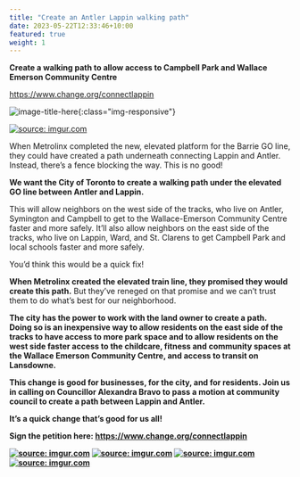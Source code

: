 ```yaml
---
title: "Create an Antler Lappin walking path"
date: 2023-05-22T12:33:46+10:00
featured: true
weight: 1
---
```


<b>Create a walking path to allow access to Campbell Park and Wallace Emerson Community Centre</b>

<a href="https://www.change.org/connectlappin">https://www.change.org/connectlappin</a>

![image-title-here](https://i.imgur.com/ZmtbfkQ.jpeg){:class="img-responsive"}

<a href="https://imgur.com/a/ZrGKL2w"><img src="https://i.imgur.com/ZmtbfkQ.jpeg" title="source: imgur.com" /></a>

When Metrolinx completed the new, elevated platform for the Barrie GO line, they could have created a path underneath connecting Lappin and Antler. Instead, there’s a fence blocking the way. This is no good!

<b>We want the City of Toronto to create a walking path under the elevated GO line between Antler and Lappin.</b>

This will allow neighbors on the west side of the tracks, who live on Antler, Symington and Campbell to get to the Wallace-Emerson Community Centre faster and more safely. It’ll also allow neighbors on the east side of the tracks, who live on Lappin, Ward, and St. Clarens to get Campbell Park and local schools faster and more safely.

You’d think this would be a quick fix!

<b>When Metrolinx created the elevated train line, they promised they would create this path.</b> But they’ve reneged on that promise and we can’t trust them to do what’s best for our neighborhood.

<b>The city has the power to work with the land owner to create a path.<b> Doing so is an inexpensive way to allow residents on the east side of the tracks to have access to more park space and to allow residents on the west side faster access to the childcare, fitness and community spaces at the Wallace Emerson Community Centre, and access to transit on Lansdowne.

This change is good for businesses, for the city, and for residents. <b>Join us in calling on Councillor Alexandra Bravo to pass a motion at community council to create a path between Lappin and Antler.</b>

It’s a quick change that’s good for us all!

Sign the petition here: <a href="https://www.change.org/connectlappin">https://www.change.org/connectlappin</a>

<a href="https://imgur.com/a/X4W4SgY"><img src="https://i.imgur.com/uzJHXac.jpeg" title="source: imgur.com" /></a>
<a href="https://imgur.com/a/ozygkY7"><img src="https://i.imgur.com/v7Fal7b.jpeg" title="source: imgur.com" /></a>
<a href="https://imgur.com/a/Y4RicyB"><img src="https://i.imgur.com/WUUujAE.png" title="source: imgur.com" /></a>
<a href="https://imgur.com/a/6GpTkYe"><img src="https://i.imgur.com/VXOSlwf.png" title="source: imgur.com" /></a>
